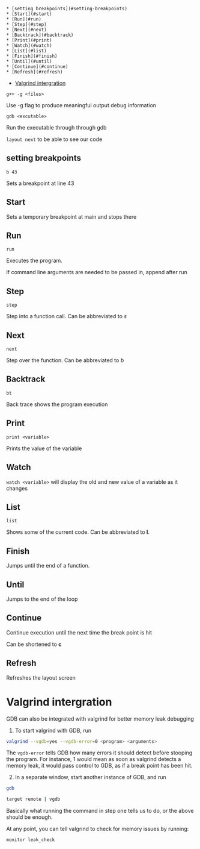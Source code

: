 <!-- vim-markdown-toc GFM -->

    * [setting breakpoints](#setting-breakpoints)
    * [Start](#start)
    * [Run](#run)
    * [Step](#step)
    * [Next](#next)
    * [Backtrack](#backtrack)
    * [Print](#print)
    * [Watch](#watch)
    * [List](#list)
    * [Finish](#finish)
    * [Until](#until)
    * [Continue](#continue)
    * [Refresh](#refresh)
* [Valgrind intergration](#valgrind-intergration)

<!-- vim-markdown-toc -->

`g++ -g <files>`

Use -g flag to produce meaningful output debug information

`gdb <excutable>`

Run the executable through through gdb

`layout next` to be able to see our code

## setting breakpoints

`b 43`

Sets a breakpoint at line 43

## Start

Sets a temporary breakpoint at main and stops there

## Run

`run`

Executes the program.

If command line arguments are needed to be passed in, append after run

## Step

`step`

Step into a function call. Can be abbreviated to *s*

## Next

`next`

Step over the function. Can be abbreviated to *b*

## Backtrack

`bt`

Back trace shows the program execution

## Print

`print <variable>`

Prints the value of the variable

## Watch

`watch <variable>` will display the old and new value of a variable as it
changes

## List

`list`

Shows some of the current code. Can be abbreviated to **l**.

## Finish

Jumps until the end of a function.

## Until

Jumps to the end of the loop

## Continue 

Continue execution until the next time the break point is hit

Can be shortened to **c**

## Refresh

Refreshes the layout screen

# Valgrind intergration

GDB can also be integrated with valgrind for better memory leak debugging

1. To start valgrind with GDB, run

```bash
valgrind --vgdb=yes --vgdb-error=0 <program> <arguments>
```

The `vgdb-error` tells GDB how many errors it should detect before stooping the
program. For instance, 1 would mean as soon as valgrind detects a memory leak,
it would pass control to GDB, as if a break point has been hit.

2. In a separate window, start another instance of GDB, and run

```bash
gdb

target remote | vgdb
```

Basically what running the command in step one tells us to do, or the above
should be enough.

At any point, you can tell valgrind to check for memory issues by running:

```bash
monitor leak_check
```
